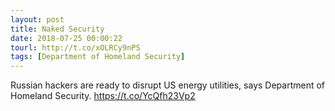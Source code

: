 ```yaml
---
layout: post
title: Naked Security
date: 2018-07-25 00:00:22
tourl: http://t.co/xOLRCy9nPS
tags: [Department of Homeland Security]
---
```

Russian hackers are ready to disrupt US energy utilities, says Department of Homeland Security. https://t.co/YcQfh23Vp2